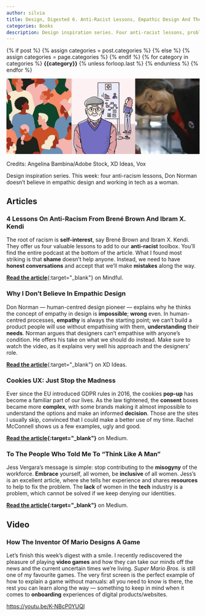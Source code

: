 ```yaml
---
author: silvia
title: Design, Digested 6. Anti-Racist Lessons, Empathic Design And The Misogyny Of The Workforce
categories: Books
description: Design inspiration series. Four anti-racist lessons, problems with empathic design and the misogyny of the workforce.
---
```

<div class="post-categories">
  {% if post %}
    {% assign categories = post.categories %}
  {% else %}
    {% assign categories = page.categories %}
  {% endif %}
  {% for category in categories %}
  <strong>{{category}}</strong>
  {% unless forloop.last %}&nbsp;{% endunless %}
  {% endfor %}
</div>

![Design, Digested #6: Anti-Racist Lessons, Empathic Design And The Misogyny Of The Workforce](/assets/images/design-digested-6.jpg)

Credits: Angelina Bambina/Adobe Stock, XD Ideas, Vox

Design inspiration series. This week: four anti-racism lessons, Don Norman doesn’t believe in empathic design and working in tech as a woman.

## Articles

### 4 Lessons On Anti-Racism From Brené Brown And Ibram X. Kendi

The root of racism is **self-interest**, say Brené Brown and Ibram X. Kendi. They offer us four valuable lessons to add to our **anti-racist** toolbox. You’ll find the entire podcast at the bottom of the article. What I found most striking is that **shame** doesn’t help anyone. Instead, we need to have **honest conversations** and accept that we’ll make **mistakes** along the way.

[**Read the article**](https://www.mindful.org/4-lessons-on-anti-racism-from-brene-brown-and-ibram-x-kendi/){:target="_blank"} on Mindful.

### Why I Don’t Believe In Empathic Design

Don Norman — human-centred design pioneer — explains why he thinks the concept of empathy in design is **impossible**; **wrong** even. In human-centred processes, **empathy** is always the starting point; we can’t build a product people will use without empathising with them, **understanding** their **needs**. Norman argues that designers can’t empathise with anyone’s condition. He offers his take on what we should do instead. Make sure to watch the video, as it explains very well his approach and the designers’ role.

[**Read the article**](https://xd.adobe.com/ideas/perspectives/leadership-insights/why-i-dont-believe-in-empathic-design-don-norman/){:target="_blank"} on XD Ideas.

### Cookies UX: Just Stop the Madness

Ever since the EU introduced GDPR rules in 2016, the cookies **pop-up** has become a familiar part of our lives. As the law tightened, the **consent** boxes became more **complex**, with some brands making it almost impossible to understand the options and make an informed **decision**. Those are the sites I usually skip, convinced that I could make a better use of my time. Rachel McConnell shows us a few examples, ugly and good.

**[Read the article](https://uxdesign.cc/cookies-just-stop-the-madness-9da12fcfca94){:target="_blank"}** on Medium.

### To The People Who Told Me To “Think Like A Man”

Jess Vergara’s message is simple: stop contributing to the **misogyny** of the workforce. **Embrace** yourself, all women, be **inclusive** of all women. Jess’s is an excellent article, where she tells her experience and shares **resources** to help to fix the problem. The **lack** of women in the **tech** industry is a problem, which cannot be solved if we keep denying our identities.

**[Read the article](https://uxdesign.cc/to-the-people-who-told-me-to-think-like-a-man-a7ed0ad468b5){:target="_blank"}** on Medium.

## Video

### How The Inventor Of Mario Designs A Game

Let’s finish this week’s digest with a smile. I recently rediscovered the pleasure of playing **video games** and how they can take our minds off the news and the current uncertain times we’re living. _Super Mario Bros._ is still one of my favourite games. The very first screen is the perfect example of how to explain a game without manuals: all you need to know is there, the rest you can learn along the way — something to keep in mind when it comes to **onboarding** experiences of digital products/websites.

https://youtu.be/K-NBcP0YUQI
